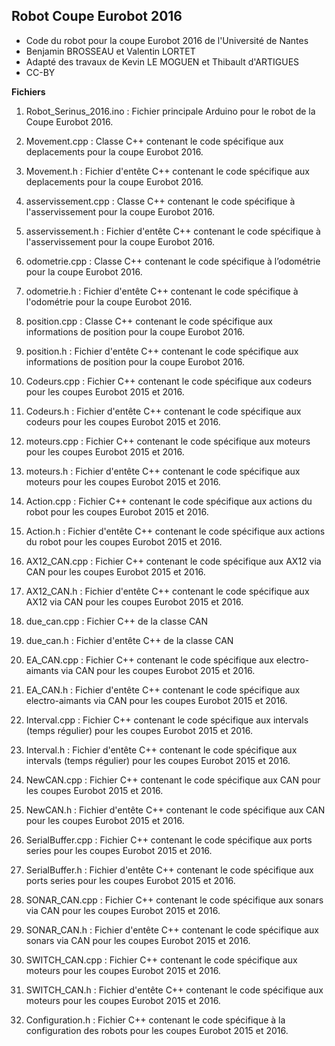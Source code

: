 ## Robot Coupe Eurobot 2016

* Code du robot pour la coupe Eurobot 2016 de l'Université de Nantes
* Benjamin BROSSEAU et Valentin LORTET
* Adapté des travaux de Kevin LE MOGUEN et Thibault d'ARTIGUES
* CC-BY

**Fichiers**

1. Robot_Serinus_2016.ino : Fichier principale Arduino pour le robot de la Coupe Eurobot 2016.

2. Movement.cpp : Classe C++ contenant le code spécifique aux deplacements pour la coupe Eurobot 2016.
3. Movement.h : Fichier d'entête C++ contenant le code spécifique  aux deplacements pour la coupe Eurobot 2016.

4. asservissement.cpp : Classe C++ contenant le code spécifique à l'asservissement pour la coupe Eurobot 2016.
5. asservissement.h : Fichier d'entête C++ contenant le code spécifique à l'asservissement pour la coupe Eurobot 2016.

6. odometrie.cpp : Classe C++ contenant le code spécifique à l’odométrie pour la coupe Eurobot 2016.
7. odometrie.h : Fichier d'entête C++ contenant le code spécifique à l'odométrie pour la coupe Eurobot 2016.

8. position.cpp : Classe C++ contenant le code spécifique aux informations de position pour la coupe Eurobot 2016.
9. position.h : Fichier d'entête C++ contenant le code spécifique aux informations de position pour la coupe Eurobot 2016.

10. Codeurs.cpp : Fichier C++ contenant le code spécifique aux codeurs pour les coupes Eurobot 2015 et 2016.
11. Codeurs.h : Fichier d'entête C++ contenant le code spécifique aux codeurs pour les coupes Eurobot 2015 et 2016.

12. moteurs.cpp : Fichier C++ contenant le code spécifique aux moteurs pour les coupes Eurobot 2015 et 2016.
13. moteurs.h : Fichier d'entête C++ contenant le code spécifique aux moteurs pour les coupes Eurobot 2015 et 2016.

15. Action.cpp : Fichier C++ contenant le code spécifique aux actions du robot pour les coupes Eurobot 2015 et 2016.
16. Action.h : Fichier d'entête C++ contenant le code spécifique aux actions du robot pour les coupes Eurobot 2015 et 2016.

17. AX12_CAN.cpp : Fichier C++ contenant le code spécifique aux AX12 via CAN pour les coupes Eurobot 2015 et 2016.
18. AX12_CAN.h : Fichier d'entête C++ contenant le code spécifique aux AX12 via CAN pour les coupes Eurobot 2015 et 2016.

19. due_can.cpp : Fichier C++ de la classe CAN
20. due_can.h : Fichier d'entête C++ de la classe CAN

21. EA_CAN.cpp : Fichier C++ contenant le code spécifique aux electro-aimants via CAN pour les coupes Eurobot 2015 et 2016.
22. EA_CAN.h : Fichier d'entête C++ contenant le code spécifique aux electro-aimants via CAN pour les coupes Eurobot 2015 et 2016.

23. Interval.cpp : Fichier C++ contenant le code spécifique aux intervals (temps régulier) pour les coupes Eurobot 2015 et 2016.
24. Interval.h : Fichier d'entête C++ contenant le code spécifique aux intervals (temps régulier) pour les coupes Eurobot 2015 et 2016.

25. NewCAN.cpp : Fichier C++ contenant le code spécifique aux CAN pour les coupes Eurobot 2015 et 2016.
26. NewCAN.h : Fichier d'entête C++ contenant le code spécifique aux CAN pour les coupes Eurobot 2015 et 2016.

27. SerialBuffer.cpp : Fichier C++ contenant le code spécifique aux ports series pour les coupes Eurobot 2015 et 2016.
28. SerialBuffer.h : Fichier d'entête C++ contenant le code spécifique aux ports series pour les coupes Eurobot 2015 et 2016.

29. SONAR_CAN.cpp : Fichier C++ contenant le code spécifique aux sonars via CAN pour les coupes Eurobot 2015 et 2016.
30. SONAR_CAN.h : Fichier d'entête C++ contenant le code spécifique aux sonars via CAN pour les coupes Eurobot 2015 et 2016.

31. SWITCH_CAN.cpp : Fichier C++ contenant le code spécifique aux moteurs pour les coupes Eurobot 2015 et 2016.
32. SWITCH_CAN.h : Fichier d'entête C++ contenant le code spécifique aux moteurs pour les coupes Eurobot 2015 et 2016.

33. Configuration.h : Fichier C++ contenant le code spécifique à la configuration des robots pour les coupes Eurobot 2015 et 2016.

